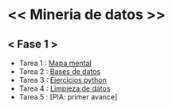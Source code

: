 # <<     Mineria de datos     >>

## <   Fase 1   >

- Tarea 1 : [Mapa mental](https://github.com/xthaliax/mineriaa/blob/main/MapaMental_1_1941494.pdf)
- Tarea 2 : [Bases de datos](https://github.com/claudiogaytan28/MineriaDeDatos/blob/main/EjercicioBD_Equipo3.pdf)
- Tarea 3 : [Ejercicios python](https://github.com/xthaliax/mineriaa/blob/main/Ej_Python_1941494.ipynb)
- Tarea 4 : [Limpieza de datos](https://github.com/claudiogaytan28/MineriaDeDatos/blob/main/Ej_Limpieza_Equipo3.ipynb)
- Tarea 5 : [PIA: primer avance]


